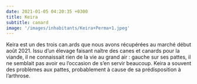 ```yaml
---
date: 2021-01-05 04:20:35 +0300
title: Keira
subtitle: canard
image: '/images/inhabitants/Keira+Perma+1.jpeg'
---
```


Keira est un des trois can.ards que nous avons récupérées au marché début août 2021. Issu d’un élevage faisant naître des canes et canards pour la viande, il ne connaissait rien de la vie au grand air : gauche sur ses pattes, il ne semblait pas avoir eu l’occasion de s’en servir beaucoup. 
Keira a souvent des problèmes aux pattes, probablement à cause de sa prédisposition à l’arthrose.